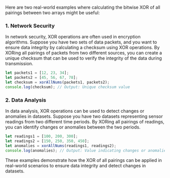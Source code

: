 Here are two real-world examples where calculating the bitwise XOR of all pairings between two arrays might be useful:

### 1. Network Security
In network security, XOR operations are often used in encryption algorithms. Suppose you have two sets of data packets, and you want to ensure data integrity by calculating a checksum using XOR operations. By XORing all pairings of packets from two different sources, you can create a unique checksum that can be used to verify the integrity of the data during transmission.

```javascript
let packets1 = [12, 23, 34];
let packets2 = [45, 56, 67, 78];
let checksum = xorAllNums(packets1, packets2);
console.log(checksum); // Output: Unique checksum value
```

### 2. Data Analysis
In data analysis, XOR operations can be used to detect changes or anomalies in datasets. Suppose you have two datasets representing sensor readings from two different time periods. By XORing all pairings of readings, you can identify changes or anomalies between the two periods.

```javascript
let readings1 = [100, 200, 300];
let readings2 = [150, 250, 350, 450];
let anomalies = xorAllNums(readings1, readings2);
console.log(anomalies); // Output: Value indicating changes or anomalies
```

These examples demonstrate how the XOR of all pairings can be applied in real-world scenarios to ensure data integrity and detect changes in datasets.

